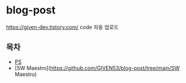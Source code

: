 # blog-post

https://given-dev.tistory.com/ code 자동 업로드

## 목차
- [PS](https://github.com/GIVEN53/blog-post/tree/main/PS)
- [SW Maestro](https://github.com/GIVEN53/blog-post/tree/main/SW Maestro)
